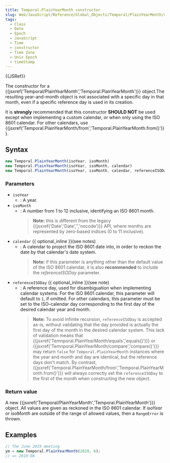 ```yaml
---
title: Temporal.PlainYearMonth constructor
slug: Web/JavaScript/Reference/Global_Objects/Temporal/PlainYearMonth/constructor
tags:
  - Class
  - Date
  - Epoch
  - JavaScript
  - Time
  - constructor
  - Time Zone
  - Unix Epoch
  - timeStamp
---
```

{{JSRef}}

The constructor for a
{{jsxref('Temporal/PlainYearMonth','Temporal.PlainYearMonth')}}
object.The resulting year-and-month object is not associated with a specific day
in that month, even if a specific reference day is used in its creation.

It is **strongly** recommended that this constructor **SHOULD NOT** be used
except when implementing a custom calendar, or when only using the ISO 8601
calendar. For other calendars, use
{{jsxref('Temporal.PlainYearMonth/from','Temporal.PlainYearMonth.from()')}}.

## Syntax

```js
new Temporal.PlainYearMonth(isoYear, isoMonth)
new Temporal.PlainYearMonth(isoYear, isoMonth, calendar)
new Temporal.PlainYearMonth(isoYear, isoMonth, calendar, referenceISODay)
```

### Parameters

- `isoYear`
  - : A year.
- `isoMonth`
  - : A number from 1 to 12 inclusive, identifying an ISO 8601 month.
    > **Note:** this is different from the legacy
    > {{jsxref('Date','Date','','nocode')}} API, where months are
    > represented by zero-based indices (0 to 11 inclusive).
- `calendar` {{ optional_inline }}(see notes)
  - : A calendar to project the ISO 8601 date into, in order to reckon the date
    by that calendar's date system.
    > **Note:** if this parameter is anything other than the default value of
    > the ISO 8601 calendar, it is also **recommended** to include the
    > _referenceISODay_ parameter.
- `referenceISODay` {{ optional_inline }}(see note)
  - : A reference day, used for disambiguation when implementing calendar
    systems. For the ISO 8601 calendar, this parameter will default to `1`, if
    omitted. For other calendars, this parameter must be set to the ISO-calendar
    day corresponding to the first day of the desired calendar year and month.
    > **Note:** To avoid infinite recursion, `referenceISODay` is accepted
    > as-is, without validating that the day provided is actually the first day
    > of the month in the desired calendar system. This lack of validation means
    > that
    > {{jsxref('Temnporal.PlainYearMonth/equals','equals()')}}
    > or
    > {{jsxref('Temnporal.PlainYearMonth/compare','compare()')}}
    > may return `false` for `Temporal.PlainYearMonth` instances where the year
    > and month and day are identical, but the reference days don't match. By
    > contrast,
    > {{jsxref('Temporal.PlainYearMonth/from','Temporal.PlainYearMonth.from()')}}
    > will always correctly set the `referenceISODay` to the first of the month
    > when constructing the new object.

### Return value

A new
{{jsxref('Temporal/PlainYearMonth','Temporal.PlainYearMonth')}}
object. All values are given as reckoned in the ISO 8601 calendar. If _isoYear_
or _isoMonth_ are outside of the range of allowed values, then a `RangeError` is
thrown.

## Examples

```js
// The June 2019 meeting
ym = new Temporal.PlainYearMonth(2019, 6);
// => 2019-06
```
